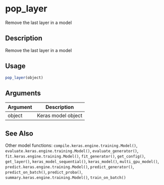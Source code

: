 # pop_layer


Remove the last layer in a model




## Description

Remove the last layer in a model





## Usage
```r
pop_layer(object)
```




## Arguments


Argument      |Description
------------- |----------------
object | Keras model object







## See Also

Other model functions: 
`compile.keras.engine.training.Model()`,
`evaluate.keras.engine.training.Model()`,
`evaluate_generator()`,
`fit.keras.engine.training.Model()`,
`fit_generator()`,
`get_config()`,
`get_layer()`,
`keras_model_sequential()`,
`keras_model()`,
`multi_gpu_model()`,
`predict.keras.engine.training.Model()`,
`predict_generator()`,
`predict_on_batch()`,
`predict_proba()`,
`summary.keras.engine.training.Model()`,
`train_on_batch()`



